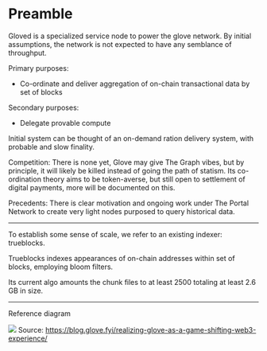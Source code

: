 # Preamble

Gloved is a specialized service node to power the glove network. By initial assumptions, the network is not expected to have any semblance of throughput.

Primary purposes:

- Co-ordinate and deliver aggregation of on-chain transactional data by set of blocks

Secondary purposes:

- Delegate provable compute

Initial system can be thought of an on-demand ration delivery system, with probable and slow finality.

Competition: There is none yet, Glove may give The Graph vibes, but by principle, it will likely be killed instead of going the path of statism. Its co-ordination theory aims to be token-averse, but still open to settlement of digital payments, more will be documented on this.

Precedents: There is clear motivation and ongoing work under The Portal Network to create very light nodes purposed to query historical data.

----

To establish some sense of scale, we refer to an existing indexer: trueblocks.

Trueblocks indexes appearances of on-chain addresses within set of blocks, employing bloom filters.

Its current algo amounts the chunk files to at least 2500 totaling at least 2.6 GB in size.

----

Reference diagram

![](https://blog.glove.fyi/img/content/glove-arch-2.png)
Source: https://blog.glove.fyi/realizing-glove-as-a-game-shifting-web3-experience/